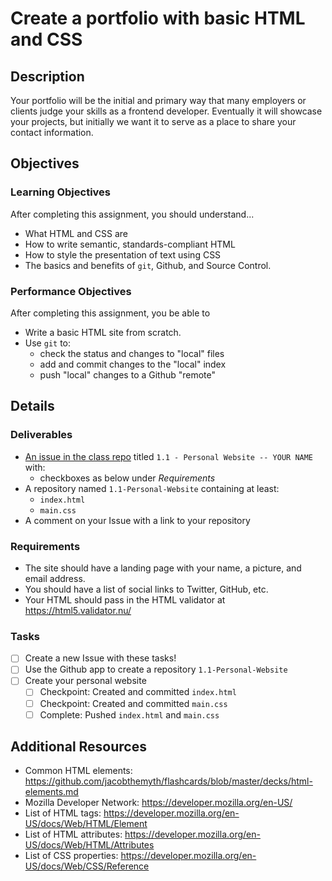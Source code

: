 # Create a portfolio with basic HTML and CSS

## Description
Your portfolio will be the initial and primary way that many employers or
clients judge your skills as a frontend developer. Eventually it will showcase
your projects, but initially we want it to serve as a place to share your
contact information.

## Objectives

### Learning Objectives

After completing this assignment, you should understand...

* What HTML and CSS are
* How to write semantic, standards-compliant HTML
* How to style the presentation of text using CSS
* The basics and benefits of `git`, Github, and Source Control.

### Performance Objectives

After completing this assignment, you be able to

* Write a basic HTML site from scratch.
* Use `git` to:
    * check the status and changes to "local" files
    * add and commit changes to the "local" index
    * push "local" changes to a Github "remote"

## Details

### Deliverables
* [An issue in the class
  repo](https://github.com/TIY-GVL-FEE-2015-August/assignments) titled `1.1 -
  Personal Website -- YOUR NAME` with:
    * checkboxes as below under _Requirements_
* A repository named `1.1-Personal-Website` containing at least:
  * `index.html`
  * `main.css`
* A comment on your Issue with a link to your repository

### Requirements

* The site should have a landing page with your name, a picture, and email address.
* You should have a list of social links to Twitter, GitHub, etc.
* Your HTML should pass in the HTML validator at https://html5.validator.nu/

### Tasks

* [ ] Create a new Issue with these tasks!
* [ ] Use the Github app to create a  repository `1.1-Personal-Website`
* [ ] Create your personal website
    * [ ] Checkpoint: Created and committed `index.html`
    * [ ] Checkpoint: Created and committed `main.css`
    * [ ] Complete: Pushed `index.html` and `main.css`

## Additional Resources
- Common HTML elements:
  https://github.com/jacobthemyth/flashcards/blob/master/decks/html-elements.md
- Mozilla Developer Network: https://developer.mozilla.org/en-US/
- List of HTML tags: https://developer.mozilla.org/en-US/docs/Web/HTML/Element
- List of HTML attributes: https://developer.mozilla.org/en-US/docs/Web/HTML/Attributes
- List of CSS properties: https://developer.mozilla.org/en-US/docs/Web/CSS/Reference
